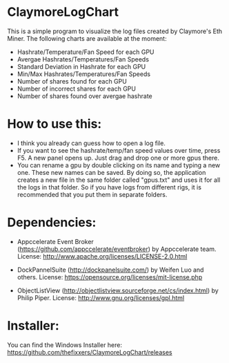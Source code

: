 # ClaymoreLogChart

This is a simple program to visualize the log files created by Claymore's Eth Miner. The following charts are available at the moment:

- Hashrate/Temperature/Fan Speed for each GPU
- Avergae Hashrates/Temperatures/Fan Speeds
- Standard Deviation in Hashrate for each GPU
- Min/Max Hashrates/Temperatures/Fan Speeds
- Number of shares found for each GPU
- Number of incorrect shares for each GPU
- Number of shares found over avergae hashrate


# How to use this:
- I think you already can guess how to open a log file.
- If you want to see the hashrate/temp/fan speed values over time, press F5. A new panel opens up. Just drag and drop one or more gpus there.
- You can rename a gpu by double clicking on its name and typing a new one. These new names can be saved. By doing so, the application creates a new file in the same folder called "gpus.txt" and uses it for all the logs in that folder. So if you have logs from different rigs, it is recommended that you put them in separate folders.


# Dependencies:

- Appccelerate Event Broker (https://github.com/appccelerate/eventbroker) by Appccelerate team. 
   License: http://www.apache.org/licenses/LICENSE-2.0.html

- DockPannelSuite (http://dockpanelsuite.com/) by Weifen Luo and others.
   License: https://opensource.org/licenses/mit-license.php

- ObjectListView (http://objectlistview.sourceforge.net/cs/index.html) by Philip Piper.
   License: http://www.gnu.org/licenses/gpl.html


# Installer:

You can find the Windows Installer here: https://github.com/thefixxers/ClaymoreLogChart/releases
